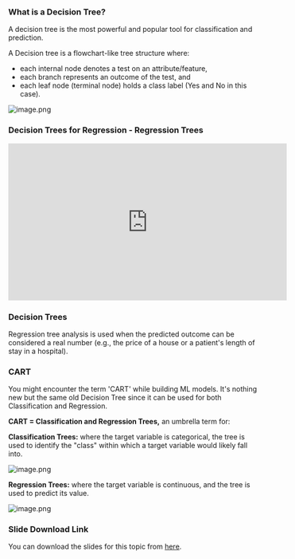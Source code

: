 ### What is a Decision Tree?

A decision tree is the most powerful and popular tool for classification and prediction.

A Decision tree is a flowchart-like tree structure where:

* each internal node denotes a test on an attribute/feature,
* each branch represents an outcome of the test, and
* each leaf node (terminal node) holds a class label (Yes and No in this case).







![image.png](https://dphi-live.s3.amazonaws.com/media_uploads/image_1a1d4c7c70254330b94b6ca74100a4de.png)










### Decision Trees for Regression - Regression Trees









<iframe width="560" height="315" src="https://www.youtube.com/embed/g9c66TUylZ4" title="YouTube video player" frameborder="0" allow="accelerometer; autoplay; clipboard-write; encrypted-media; gyroscope; picture-in-picture" allowfullscreen></iframe>








### Decision Trees

Regression tree analysis is used when the predicted outcome can be considered a real number (e.g., the price of a house or a patient's length of stay in a hospital).

### CART

You might encounter the term 'CART' while building ML models. It's nothing new but the same old Decision Tree since it can be used for both Classification and Regression.

**CART = Classification and Regression Trees,** an umbrella term for:

**Classification Trees:** where the target variable is categorical, the tree is used to identify the "class" within which a target variable would likely fall into.


![image.png](https://dphi-live.s3.amazonaws.com/media_uploads/image_473779391bbe45a89e0aa1d07eec322c.png)

**Regression Trees:** where the target variable is continuous, and the tree is used to predict its value.

![image.png](https://dphi-live.s3.amazonaws.com/media_uploads/image_9a81409e0c454518ae00e0a5dc8be0f8.png)

### Slide Download Link

You can download the slides for this topic from [here](https://docs.google.com/presentation/d/1CtBAKtKnI3iN0ml-vzah9TNKlpDySGpcZai4FJAtLJI/edit?usp=sharing).